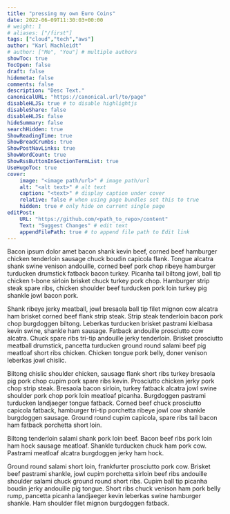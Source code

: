 ```yaml
---
title: "pressing my own Euro Coins"
date: 2022-06-09T11:30:03+00:00
# weight: 1
# aliases: ["/first"]
tags: ["cloud","tech","aws"]
author: "Karl Machleidt"
# author: ["Me", "You"] # multiple authors
showToc: true
TocOpen: false
draft: false
hidemeta: false
comments: false
description: "Desc Text."
canonicalURL: "https://canonical.url/to/page"
disableHLJS: true # to disable highlightjs
disableShare: false
disableHLJS: false
hideSummary: false
searchHidden: true
ShowReadingTime: true
ShowBreadCrumbs: true
ShowPostNavLinks: true
ShowWordCount: true
ShowRssButtonInSectionTermList: true
UseHugoToc: true
cover:
    image: "<image path/url>" # image path/url
    alt: "<alt text>" # alt text
    caption: "<text>" # display caption under cover
    relative: false # when using page bundles set this to true
    hidden: true # only hide on current single page
editPost:
    URL: "https://github.com/<path_to_repo>/content"
    Text: "Suggest Changes" # edit text
    appendFilePath: true # to append file path to Edit link
---
```


Bacon ipsum dolor amet bacon shank kevin beef, corned beef hamburger chicken tenderloin sausage chuck boudin capicola flank. Tongue alcatra shank swine venison andouille, corned beef pork chop ribeye hamburger turducken drumstick fatback bacon turkey. Picanha tail biltong jowl, ball tip chicken t-bone sirloin brisket chuck turkey pork chop. Hamburger strip steak spare ribs, chicken shoulder beef turducken pork loin turkey pig shankle jowl bacon pork.

Shank ribeye jerky meatball, jowl bresaola ball tip filet mignon cow alcatra ham brisket corned beef flank strip steak. Strip steak tenderloin bacon pork chop burgdoggen biltong. Leberkas turducken brisket pastrami kielbasa kevin swine, shankle ham sausage. Fatback andouille prosciutto cow alcatra. Chuck spare ribs tri-tip andouille jerky tenderloin. Brisket prosciutto meatball drumstick, pancetta turducken ground round salami beef pig meatloaf short ribs chicken. Chicken tongue pork belly, doner venison leberkas jowl chislic.

Biltong chislic shoulder chicken, sausage flank short ribs turkey bresaola pig pork chop cupim pork spare ribs kevin. Prosciutto chicken jerky pork chop strip steak. Bresaola bacon sirloin, turkey fatback alcatra jowl swine shoulder pork chop pork loin meatloaf picanha. Burgdoggen pastrami turducken landjaeger tongue fatback. Corned beef chuck prosciutto capicola fatback, hamburger tri-tip porchetta ribeye jowl cow shankle burgdoggen sausage. Ground round cupim capicola, spare ribs tail bacon ham fatback porchetta short loin.

Biltong tenderloin salami shank pork loin beef. Bacon beef ribs pork loin ham hock sausage meatloaf. Shankle turducken chuck ham pork cow. Pastrami meatloaf alcatra burgdoggen jerky ham hock.

Ground round salami short loin, frankfurter prosciutto pork cow. Brisket beef pastrami shankle, jowl cupim porchetta sirloin beef ribs andouille shoulder salami chuck ground round short ribs. Cupim ball tip picanha boudin jerky andouille pig tongue. Short ribs chuck venison ham pork belly rump, pancetta picanha landjaeger kevin leberkas swine hamburger shankle. Ham shoulder filet mignon burgdoggen fatback.